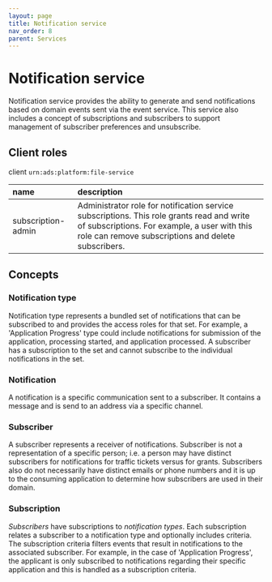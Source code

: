 ```yaml
---
layout: page
title: Notification service
nav_order: 8
parent: Services
---
```


# Notification service
Notification service provides the ability to generate and send notifications based on domain events sent via the event service. This service also includes a concept of subscriptions and subscribers to support management of subscriber preferences and unsubscribe.

## Client roles
client `urn:ads:platform:file-service`

| name | description |
|:-|:-|
| subscription-admin | Administrator role for notification service subscriptions. This role grants read and write of subscriptions. For example, a user with this role can remove subscriptions and delete subscribers.  |

## Concepts
### Notification type
Notification type represents a bundled set of notifications that can be subscribed to and provides the access roles for that set. For example, a 'Application Progress' type could include notifications for submission of the application, processing started, and application processed. A subscriber has a subscription to the set and cannot subscribe to the individual notifications in the set.

### Notification
A notification is a specific communication sent to a subscriber. It contains a message and is send to an address via a specific channel.

### Subscriber
A subscriber represents a receiver of notifications. Subscriber is not a representation of a specific person; i.e. a person may have distinct subscribers for notifications for traffic tickets versus for grants. Subscribers also do not necessarily have distinct emails or phone numbers and it is up to the consuming application to determine how subscribers are used in their domain.

### Subscription
*Subscribers* have subscriptions to *notification types*. Each subscription relates a subscriber to a notification type and optionally includes criteria. The subscription criteria filters events that result in notifications to the associated subscriber. For example, in the case of 'Application Progress', the applicant is only subscribed to notifications regarding their specific application and this is handled as a subscription criteria.

